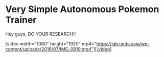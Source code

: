 # Very Simple Autonomous Pokemon Trainer
Hey guys, DO YOUR RESEARCH!!

[video width="1080" height="1920" mp4="https://lab.ueda.asia/wp-content/uploads/2016/07/IMG_0819.mp4"][/video]


